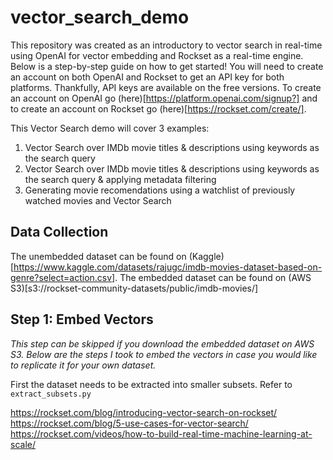 # vector_search_demo

This repository was created as an introductory to vector search in real-time using OpenAI for vector embedding and Rockset as a real-time engine. Below is a step-by-step guide on how to get started! You will need to create an account on both OpenAI and Rockset to get an API key for both platforms. Thankfully, API keys are available on the free versions. To create an account on OpenAI go (here)[https://platform.openai.com/signup?] and to create an account on Rockset go (here)[https://rockset.com/create/].

This Vector Search demo will cover 3 examples:
1. Vector Search over IMDb movie titles & descriptions using keywords as the search query
2. Vector Search over IMDb movie titles & descriptions using keywords as the search query & applying metadata filtering
3. Generating movie recomendations using a watchlist of previously watched movies and Vector Search

## Data Collection
The unembedded dataset can be found on (Kaggle)[https://www.kaggle.com/datasets/rajugc/imdb-movies-dataset-based-on-genre?select=action.csv].
The embedded dataset can be found on (AWS S3)[s3://rockset-community-datasets/public/imdb-movies/]

## Step 1: Embed Vectors
*This step can be skipped if you download the embedded dataset on AWS S3. Below are the steps I took to embed the vectors in case you would like to replicate it for your own dataset.*

First the dataset needs to be extracted into smaller subsets. Refer to `extract_subsets.py`



https://rockset.com/blog/introducing-vector-search-on-rockset/
https://rockset.com/blog/5-use-cases-for-vector-search/
https://rockset.com/videos/how-to-build-real-time-machine-learning-at-scale/
